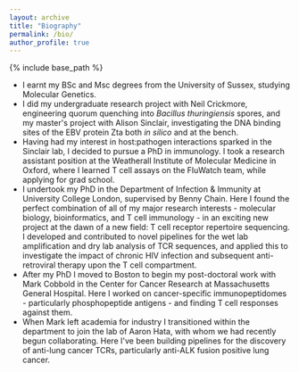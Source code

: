 ```yaml
---
layout: archive
title: "Biography"
permalink: /bio/
author_profile: true
---
```


{% include base_path %}

* I earnt my BSc and Msc degrees from the University of Sussex, studying Molecular Genetics. 
* I did my undergraduate research project with Neil Crickmore, engineering quorum quenching into *Bacillus thuringiensis* spores, and my master's project with Alison Sinclair, investigating the DNA binding sites of the EBV protein Zta both *in silico* and at the bench. 
* Having had my interest in host:pathogen interactions sparked in the Sinclair lab, I decided to pursue a PhD in immunology. I took a research assistant position at the Weatherall Institute of Molecular Medicine in Oxford, where I learned T cell assays on the FluWatch team, while applying for grad school.
* I undertook my PhD in the Department of Infection & Immunity at University College London, supervised by Benny Chain. Here I found the perfect combination of all of my major research interests - molecular biology, bioinformatics, and T cell immunology - in an exciting new project at the dawn of a new field: T cell receptor repertoire sequencing. I developed and contributed to novel pipelines for the wet lab amplification and dry lab analysis of TCR sequences, and applied this to investigate the impact of chronic HIV infection and subsequent anti-retroviral therapy upon the T cell compartment.   
* After my PhD I moved to Boston to begin my post-doctoral work with Mark Cobbold in the Center for Cancer Research at Massachusetts General Hospital. Here I worked on cancer-specific immunopeptidomes - particularly phosphopeptide antigens - and finding T cell responses against them. 
* When Mark left academia for industry I transitioned within the department to join the lab of Aaron Hata, with whom we had recently begun collaborating. Here I've been building pipelines for the discovery of anti-lung cancer TCRs, particularly anti-ALK fusion positive lung cancer. 

